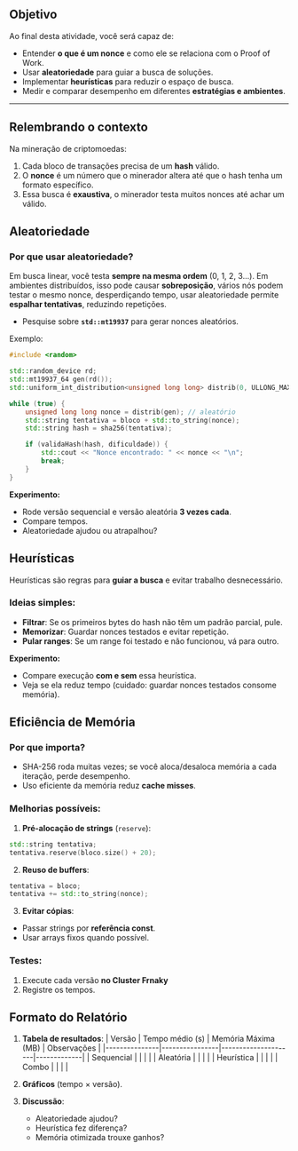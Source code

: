 
## Objetivo

Ao final desta atividade, você será capaz de:

* Entender **o que é um nonce** e como ele se relaciona com o Proof of Work.
* Usar **aleatoriedade** para guiar a busca de soluções.
* Implementar **heurísticas** para reduzir o espaço de busca.
* Medir e comparar desempenho em diferentes **estratégias e ambientes**.

---

## **Relembrando o contexto**

Na mineração de criptomoedas:

1. Cada bloco de transações precisa de um **hash** válido.
2. O **nonce** é um número que o minerador altera até que o hash tenha um formato específico.
3. Essa busca é **exaustiva**, o minerador testa muitos nonces até achar um válido.


## **Aleatoriedade**

### Por que usar aleatoriedade?

Em busca linear, você testa **sempre na mesma ordem** (0, 1, 2, 3...). Em ambientes distribuídos, isso pode causar **sobreposição**, vários nós podem testar o mesmo nonce, desperdiçando tempo, usar aleatoriedade permite **espalhar tentativas**, reduzindo repetições.

* Pesquise sobre **`std::mt19937`** para gerar nonces aleatórios.

Exemplo:

```cpp
#include <random>

std::random_device rd;
std::mt19937_64 gen(rd());
std::uniform_int_distribution<unsigned long long> distrib(0, ULLONG_MAX);

while (true) {
    unsigned long long nonce = distrib(gen); // aleatório
    std::string tentativa = bloco + std::to_string(nonce);
    std::string hash = sha256(tentativa);

    if (validaHash(hash, dificuldade)) {
        std::cout << "Nonce encontrado: " << nonce << "\n";
        break;
    }
}
```

**Experimento:**

* Rode versão sequencial e versão aleatória **3 vezes cada**.
* Compare tempos.
* Aleatoriedade ajudou ou atrapalhou?


## **Heurísticas**

Heurísticas são regras para **guiar a busca** e evitar trabalho desnecessário.

### Ideias simples:

* **Filtrar**: Se os primeiros bytes do hash não têm um padrão parcial, pule.
* **Memorizar**: Guardar nonces testados e evitar repetição.
* **Pular ranges**: Se um range foi testado e não funcionou, vá para outro.

**Experimento:**

* Compare execução **com e sem** essa heurística.
* Veja se ela reduz tempo (cuidado: guardar nonces testados consome memória).


## **Eficiência de Memória**

### Por que importa?

* SHA-256 roda muitas vezes; se você aloca/desaloca memória a cada iteração, perde desempenho.
* Uso eficiente da memória reduz **cache misses**.

### Melhorias possíveis:

1. **Pré-alocação de strings** (`reserve`):

```cpp
std::string tentativa;
tentativa.reserve(bloco.size() + 20);
```

2. **Reuso de buffers**:

```cpp
tentativa = bloco;
tentativa += std::to_string(nonce);
```

3. **Evitar cópias**:

* Passar strings por **referência const**.
* Usar arrays fixos quando possível.



### Testes:

1. Execute cada versão **no Cluster Frnaky**
3. Registre os tempos.

## **Formato do Relatório**

1. **Tabela de resultados**:
   \| Versão        | Tempo médio (s) | Memória Máxima (MB) | Observações |
   \|---------------|----------------|---------------------|-------------|
   \| Sequencial    |                |                     |             |
   \| Aleatória     |                |                     |             |
   \| Heurística    |                |                     |             |
   \| Combo         |                |                     |             |

2. **Gráficos** (tempo × versão).

3. **Discussão**:

   * Aleatoriedade ajudou?
   * Heurística fez diferença?
   * Memória otimizada trouxe ganhos?
